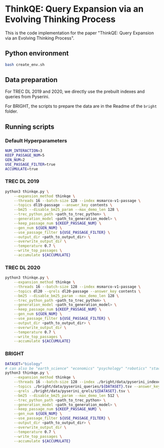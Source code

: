 # ThinkQE: Query Expansion via an Evolving Thinking Process

This is the code implementation for the paper "ThinkQE: Query Expansion via an Evolving Thinking Process".

## Python environment

```bash
bash create_env.sh
```

## Data preparation
For TREC DL 2019 and 2020, we directly use the prebuilt indexes and queries from Pyserini.

For BRIGHT, the scripts to prepare the data are in the Readme of the `bright` folder.


## Running scripts
### Default Hyperparameters
```bash
NUM_INTERACTION=3
KEEP_PASSAGE_NUM=5
GEN_NUM=2
USE_PASSAGE_FILTER=true
ACCUMULATE=true
```
### TREC DL 2019

```bash
python3 thinkqe.py \
    --expansion_method thinkqe \
    --threads 16 --batch-size 128 --index msmarco-v1-passage \
    --topics dl19-passage --answer_key contents \
    --bm25 --disable_bm25_param --max_demo_len 128 \
    --trec_python_path <path_to_trec_python> \
    --generation_model <path_to_generation_model> \
    --keep_passage_num ${KEEP_PASSAGE_NUM} \
    --gen_num ${GEN_NUM} \
    --use_passage_filter ${USE_PASSAGE_FILTER} \
    --output_dir <path_to_output_dir> \
    --overwrite_output_dir \
    --temperature 0.7 \
    --write_top_passages \
    --accumulate ${ACCUMULATE}
```

### TREC DL 2020

```bash
python3 thinkqe.py \
    --expansion_method thinkqe \
    --threads 16 --batch-size 128 --index msmarco-v1-passage \
    --topics dl20 --qrels dl20-passage --answer_key contents \
    --bm25 --disable_bm25_param --max_demo_len 128 \
    --trec_python_path <path_to_trec_python> \
    --generation_model <path_to_generation_model> \
    --keep_passage_num ${KEEP_PASSAGE_NUM} \
    --gen_num ${GEN_NUM} \
    --use_passage_filter ${USE_PASSAGE_FILTER} \
    --output_dir <path_to_output_dir> \
    --overwrite_output_dir \
    --temperature 0.7 \
    --write_top_passages \
    --accumulate ${ACCUMULATE}
```

### BRIGHT

```bash
DATASET="biology"
# can also be "earth_science" "economics" "psychology" "robotics" "stackoverflow" "sustainable_living"
python3 thinkqe.py \
    --expansion_method thinkqe \
    --threads 16 --batch-size 128 --index ./bright/data/pyserini_indexes/${DATASET} \
    --topics ./bright/data/pyserini_queries/${DATASET}.tsv --answer_key contents \
    --qrels ./bright/data/pyserini_qrels/${DATASET}.tsv \
    --bm25 --disable_bm25_param --max_demo_len 512 \
    --trec_python_path <path_to_trec_python> \
    --generation_model <path_to_generation_model> \
    --keep_passage_num ${KEEP_PASSAGE_NUM} \
    --gen_num ${GEN_NUM} \
    --use_passage_filter ${USE_PASSAGE_FILTER} \
    --output_dir <path_to_output_dir> \
    --overwrite_output_dir \
    --temperature 0.7 \
    --write_top_passages \
    --accumulate ${ACCUMULATE}
```

